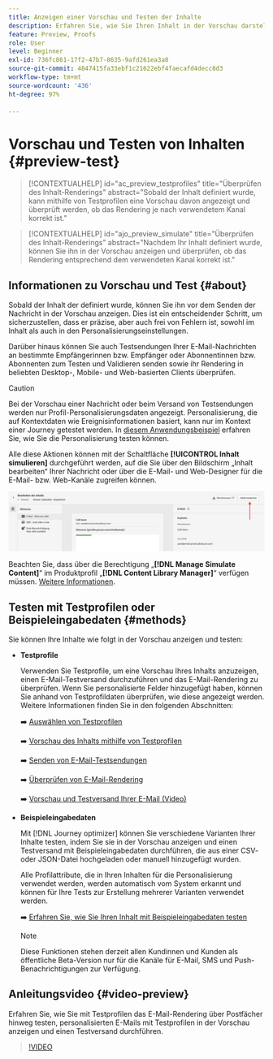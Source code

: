```yaml
---
title: Anzeigen einer Vorschau und Testen der Inhalte
description: Erfahren Sie, wie Sie Ihren Inhalt in der Vorschau darstellen und testen können.
feature: Preview, Proofs
role: User
level: Beginner
exl-id: 736fc861-17f2-47b7-8635-9afd261ea3a8
source-git-commit: 4847415fa33ebf1c21622ebf4faecafd4decc8d3
workflow-type: tm+mt
source-wordcount: '436'
ht-degree: 97%

---
```


# Vorschau und Testen von Inhalten {#preview-test}

>[!CONTEXTUALHELP]
>id="ac_preview_testprofiles"
>title="Überprüfen des Inhalt-Renderings"
>abstract="Sobald der Inhalt definiert wurde, kann mithilfe von Testprofilen eine Vorschau davon angezeigt und überprüft werden, ob das Rendering je nach verwendetem Kanal korrekt ist."

>[!CONTEXTUALHELP]
>id="ajo_preview_simulate"
>title="Überprüfen des Inhalt-Renderings"
>abstract="Nachdem Ihr Inhalt definiert wurde, können Sie ihn in der Vorschau anzeigen und überprüfen, ob das Rendering entsprechend dem verwendeten Kanal korrekt ist."

## Informationen zu Vorschau und Test {#about}

Sobald der Inhalt der definiert wurde, können Sie ihn vor dem Senden der Nachricht in der Vorschau anzeigen. Dies ist ein entscheidender Schritt, um sicherzustellen, dass er präzise, aber auch frei von Fehlern ist, sowohl im Inhalt als auch in den Personalisierungseinstellungen.

Darüber hinaus können Sie auch Testsendungen Ihrer E-Mail-Nachrichten an bestimmte Empfängerinnen bzw. Empfänger oder Abonnentinnen bzw. Abonnenten zum Testen und Validieren senden sowie ihr Rendering in beliebten Desktop-, Mobile- und Web-basierten Clients überprüfen.

>[!CAUTION]
>
>Bei der Vorschau einer Nachricht oder beim Versand von Testsendungen werden nur Profil-Personalisierungsdaten angezeigt. Personalisierung, die auf Kontextdaten wie Ereignisinformationen basiert, kann nur im Kontext einer Journey getestet werden. In [diesem Anwendungsbeispiel](../personalization/personalization-use-case.md) erfahren Sie, wie Sie die Personalisierung testen können.

Alle diese Aktionen können mit der Schaltfläche **[!UICONTROL Inhalt simulieren]** durchgeführt werden, auf die Sie über den Bildschirm „Inhalt bearbeiten“ Ihrer Nachricht oder über die E-Mail- und Web-Designer für die E-Mail- bzw. Web-Kanäle zugreifen können.

![](../email/assets/email-preview-button.png)

Beachten Sie, dass über die Berechtigung „**[!DNL Manage Simulate Content]**“ im Produktprofil „**[!DNL Content Library Manager]**“ verfügen müssen. [Weitere Informationen](../administration/ootb-product-profiles.md#content-library-manager).

## Testen mit Testprofilen oder Beispieleingabedaten {#methods}

Sie können Ihre Inhalte wie folgt in der Vorschau anzeigen und testen:

* **Testprofile**

  Verwenden Sie Testprofile, um eine Vorschau Ihres Inhalts anzuzeigen, einen E-Mail-Testversand durchzuführen und das E-Mail-Rendering zu überprüfen. Wenn Sie personalisierte Felder hinzugefügt haben, können Sie anhand von Testprofildaten überprüfen, wie diese angezeigt werden. Weitere Informationen finden Sie in den folgenden Abschnitten:

  ➡️ [Auswählen von Testprofilen](test-profiles.md)

  ➡️ [Vorschau des Inhalts mithilfe von Testprofilen](preview.md)

  ➡️ [Senden von E-Mail-Testsendungen](proofs.md)

  ➡️ [Überprüfen von E-Mail-Rendering](rendering.md)

  ➡️ [Vorschau und Testversand Ihrer E-Mail (Video)](#video-preview)

* **Beispieleingabedaten**

  Mit [!DNL Journey optimizer] können Sie verschiedene Varianten Ihrer Inhalte testen, indem Sie sie in der Vorschau anzeigen und einen Testversand mit Beispieleingabedaten durchführen, die aus einer CSV- oder JSON-Datei hochgeladen oder manuell hinzugefügt wurden.

  Alle Profilattribute, die in Ihren Inhalten für die Personalisierung verwendet werden, werden automatisch vom System erkannt und können für Ihre Tests zur Erstellung mehrerer Varianten verwendet werden.

  ➡️ [Erfahren Sie, wie Sie Ihren Inhalt mit Beispieleingabedaten testen](../test-approve/simulate-sample-input.md)

  >[!NOTE]
  >
  >Diese Funktionen stehen derzeit allen Kundinnen und Kunden als öffentliche Beta-Version nur für die Kanäle für E-Mail, SMS und Push-Benachrichtigungen zur Verfügung.

## Anleitungsvideo {#video-preview}

Erfahren Sie, wie Sie mit Testprofilen das E-Mail-Rendering über Postfächer hinweg testen, personalisierten E-Mails mit Testprofilen in der Vorschau anzeigen und einen Testversand durchführen.

>[!VIDEO](https://video.tv.adobe.com/v/3425026?quality=12)
